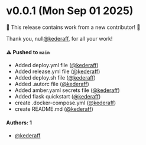 # v0.0.1 (Mon Sep 01 2025)

:tada: This release contains work from a new contributor! :tada:

Thank you, null[@kederaff](https://github.com/kederaff), for all your work!

#### ⚠️ Pushed to `main`

- Added deploy.yml file ([@kederaff](https://github.com/kederaff))
- Added release.yml file ([@kederaff](https://github.com/kederaff))
- Added deploy.sh file ([@kederaff](https://github.com/kederaff))
- Added .autorc file ([@kederaff](https://github.com/kederaff))
- Added amber.yaml secrets file ([@kederaff](https://github.com/kederaff))
- Added flask quickstart ([@kederaff](https://github.com/kederaff))
- create .docker-compose.yml ([@kederaff](https://github.com/kederaff))
- create README.md ([@kederaff](https://github.com/kederaff))

#### Authors: 1

- [@kederaff](https://github.com/kederaff)
